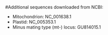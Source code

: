 #Additional sequences downloaded from NCBI:
* Mitochondrion: NC_001638.1
* Plastid: NC_005353.1
* Minus mating type (mt-) locus: GU814015.1
